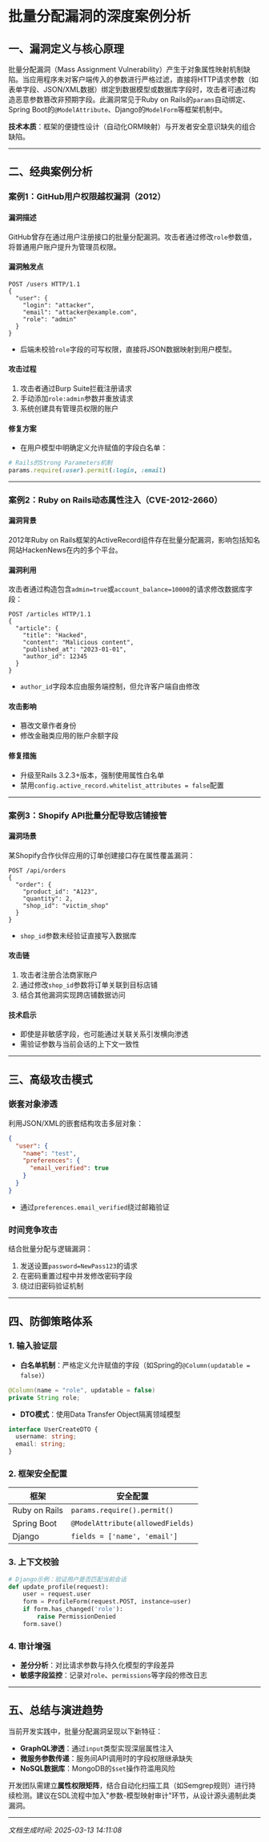 

# 批量分配漏洞的深度案例分析

## 一、漏洞定义与核心原理

批量分配漏洞（Mass Assignment Vulnerability）产生于对象属性映射机制缺陷。当应用程序未对客户端传入的参数进行严格过滤，直接将HTTP请求参数（如表单字段、JSON/XML数据）绑定到数据模型或数据库字段时，攻击者可通过构造恶意参数篡改非预期字段。此漏洞常见于Ruby on Rails的`params`自动绑定、Spring Boot的`@ModelAttribute`、Django的`ModelForm`等框架机制中。

**技术本质**：框架的便捷性设计（自动化ORM映射）与开发者安全意识缺失的组合缺陷。

---

## 二、经典案例分析

### 案例1：GitHub用户权限越权漏洞（2012）
#### 漏洞描述
GitHub曾存在通过用户注册接口的批量分配漏洞。攻击者通过修改`role`参数值，将普通用户账户提升为管理员权限。

#### 漏洞触发点
```http
POST /users HTTP/1.1
{
  "user": {
    "login": "attacker",
    "email": "attacker@example.com",
    "role": "admin"
  }
}
```
* 后端未校验`role`字段的可写权限，直接将JSON数据映射到用户模型。

#### 攻击过程
1. 攻击者通过Burp Suite拦截注册请求
2. 手动添加`role:admin`参数并重放请求
3. 系统创建具有管理员权限的账户

#### 修复方案
- 在用户模型中明确定义允许赋值的字段白名单：
```ruby
# Rails的Strong Parameters机制
params.require(:user).permit(:login, :email)
```

---

### 案例2：Ruby on Rails动态属性注入（CVE-2012-2660）
#### 漏洞背景
2012年Ruby on Rails框架的ActiveRecord组件存在批量分配漏洞，影响包括知名网站HackenNews在内的多个平台。

#### 漏洞利用
攻击者通过构造包含`admin=true`或`account_balance=10000`的请求修改数据库字段：
```http
POST /articles HTTP/1.1
{
  "article": {
    "title": "Hacked",
    "content": "Malicious content",
    "published_at": "2023-01-01",
    "author_id": 12345
  }
}
```
* `author_id`字段本应由服务端控制，但允许客户端自由修改

#### 攻击影响
- 篡改文章作者身份
- 修改金融类应用的账户余额字段

#### 修复措施
- 升级至Rails 3.2.3+版本，强制使用属性白名单
- 禁用`config.active_record.whitelist_attributes = false`配置

---

### 案例3：Shopify API批量分配导致店铺接管
#### 漏洞场景
某Shopify合作伙伴应用的订单创建接口存在属性覆盖漏洞：
```http
POST /api/orders
{
  "order": {
    "product_id": "A123",
    "quantity": 2,
    "shop_id": "victim_shop" 
  }
}
```
* `shop_id`参数未经验证直接写入数据库

#### 攻击链
1. 攻击者注册合法商家账户
2. 通过修改`shop_id`参数将订单关联到目标店铺
3. 结合其他漏洞实现跨店铺数据访问

#### 技术启示
- 即使是非敏感字段，也可能通过关联关系引发横向渗透
- 需验证参数与当前会话的上下文一致性

---

## 三、高级攻击模式

### 嵌套对象渗透
利用JSON/XML的嵌套结构攻击多层对象：
```json
{
  "user": {
    "name": "test",
    "preferences": {
      "email_verified": true
    }
  }
}
```
* 通过`preferences.email_verified`绕过邮箱验证

### 时间竞争攻击
结合批量分配与逻辑漏洞：
1. 发送设置`password=NewPass123`的请求
2. 在密码重置过程中并发修改密码字段
3. 绕过旧密码验证机制

---

## 四、防御策略体系

### 1. 输入验证层
- **白名单机制**：严格定义允许赋值的字段（如Spring的`@Column(updatable = false)`）
```java
@Column(name = "role", updatable = false)
private String role;
```
- **DTO模式**：使用Data Transfer Object隔离领域模型
```typescript
interface UserCreateDTO {
  username: string;
  email: string;
}
```

### 2. 框架安全配置
| 框架          | 安全配置                          |
|---------------|----------------------------------|
| Ruby on Rails | `params.require().permit()`      |
| Spring Boot   | `@ModelAttribute(allowedFields)`|
| Django        | `fields = ['name', 'email']`     |

### 3. 上下文校验
```python
# Django示例：验证用户是否匹配当前会话
def update_profile(request):
    user = request.user
    form = ProfileForm(request.POST, instance=user)
    if form.has_changed('role'):
        raise PermissionDenied
    form.save()
```

### 4. 审计增强
- **差分分析**：对比请求参数与持久化模型的字段差异
- **敏感字段监控**：记录对`role`、`permissions`等字段的修改日志

---

## 五、总结与演进趋势

当前开发实践中，批量分配漏洞呈现以下新特征：
- **GraphQL渗透**：通过`input`类型实现深层属性注入
- **微服务参数传递**：服务间API调用时的字段权限继承缺失
- **NoSQL数据库**：MongoDB的`$set`操作符滥用风险

开发团队需建立**属性权限矩阵**，结合自动化扫描工具（如Semgrep规则）进行持续检测。建议在SDL流程中加入"参数-模型映射审计"环节，从设计源头遏制此类漏洞。

---

*文档生成时间: 2025-03-13 14:11:08*
